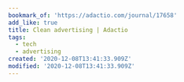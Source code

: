 ```yaml
---
bookmark_of: 'https://adactio.com/journal/17658'
add_like: true
title: Clean advertising | Adactio
tags:
  - tech
  - advertising
created: '2020-12-08T13:41:33.909Z'
modified: '2020-12-08T13:41:33.909Z'
---
```

 
      
